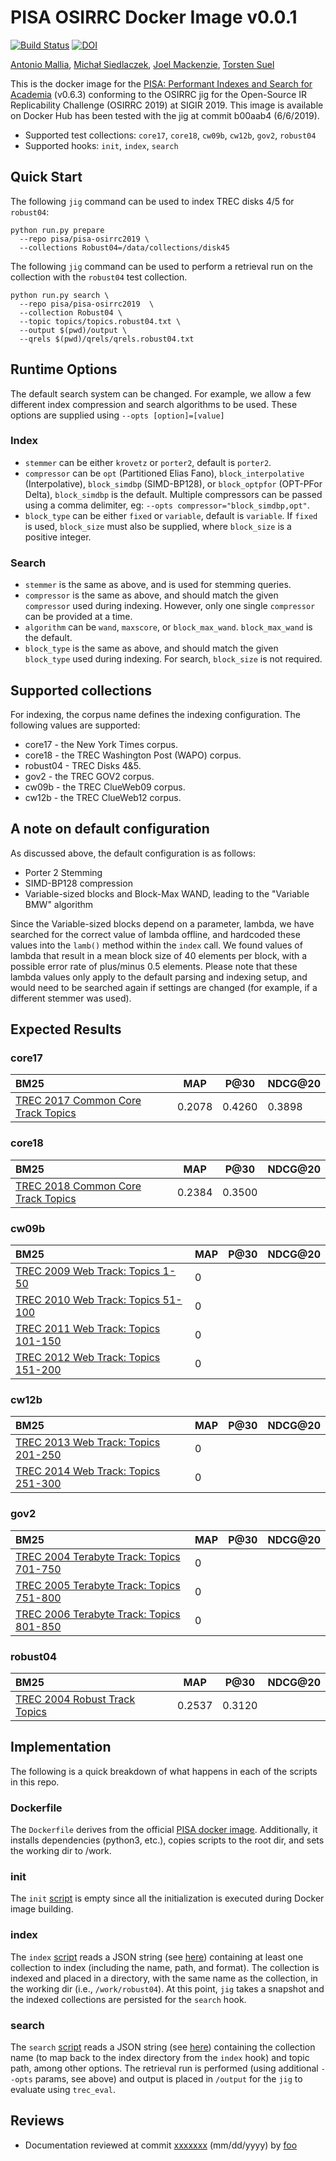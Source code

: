 # PISA OSIRRC Docker Image v0.0.1

[![Build Status](https://travis-ci.com/osirrc/pisa-docker.svg?branch=master)](https://travis-ci.com/osirrc/pisa-docker)
[![DOI](https://zenodo.org/badge/179735565.svg)](https://zenodo.org/badge/latestdoi/179735565)

[Antonio Mallia](https://github.com/amallia), [Michał Siedlaczek](https://github.com/elshize), [Joel Mackenzie](https://github.com/JMMackenzie), [Torsten Suel](https://github.com/torstensuel)

This is the docker image for the [PISA: Performant Indexes and Search for Academia](https://github.com/pisa-engine/pisa) (v0.6.3) conforming to the OSIRRC jig for the Open-Source IR Replicability Challenge (OSIRRC 2019) at SIGIR 2019. This image is available on Docker Hub has been tested with the jig at commit b00aab4 (6/6/2019).

+ Supported test collections: `core17`, `core18`, `cw09b`, `cw12b`, `gov2`, `robust04`
+ Supported hooks: `init`, `index`, `search`

## Quick Start

The following `jig` command can be used to index TREC disks 4/5 for `robust04`:

```
python run.py prepare 
  --repo pisa/pisa-osirrc2019 \
  --collections Robust04=/data/collections/disk45
```

The following `jig` command can be used to perform a retrieval run on the collection with the `robust04` test collection.

```
python run.py search \
  --repo pisa/pisa-osirrc2019  \
  --collection Robust04 \
  --topic topics/topics.robust04.txt \
  --output $(pwd)/output \
  --qrels $(pwd)/qrels/qrels.robust04.txt
```

## Runtime Options
The default search system can be changed. For example, we allow a few different index compression and search algorithms
to be used. These options are supplied using `--opts [option]=[value]`

### Index
- `stemmer` can be either `krovetz` or `porter2`, default is `porter2`. 
- `compressor` can be `opt` (Partitioned Elias Fano), `block_interpolative` (Interpolative), `block_simdbp` (SIMD-BP128), or `block_optpfor` (OPT-PFor Delta), `block_simdbp` is the default. Multiple compressors can be passed using a comma delimiter, eg: `--opts compressor="block_simdbp,opt"`. 
- `block_type` can be either `fixed` or `variable`, default is `variable`. If `fixed` is used, `block_size` must also be supplied, where `block_size` is a positive integer. 

### Search
- `stemmer` is the same as above, and is used for stemming queries.
- `compressor` is the same as above, and should match the given `compressor` used during indexing. However, only one single `compressor` can be provided at a time.
- `algorithm` can be `wand`, `maxscore`, or `block_max_wand`. `block_max_wand` is the default.
- `block_type` is the same as above, and should match the given `block_type` used during indexing. For search, `block_size` is not required.

## Supported collections

For indexing, the corpus name defines the indexing configuration. The following values are supported:

- core17 - the New York Times corpus. 
- core18 - the TREC Washington Post (WAPO) corpus. 
- robust04 - TREC Disks 4&5. 
- gov2 - the TREC GOV2 corpus.
- cw09b - the TREC ClueWeb09 corpus.
- cw12b - the TREC ClueWeb12 corpus.

## A note on default configuration
As discussed above, the default configuration is as follows:
 - Porter 2 Stemming
 - SIMD-BP128 compression
 - Variable-sized blocks and Block-Max WAND, leading to the "Variable BMW" algorithm

Since the Variable-sized blocks depend on a parameter, lambda, we have searched for
the correct value of lambda offline, and hardcoded these values into the `lamb()`
method within the `index` call. We found values of lambda that result in a mean
block size of 40 elements per block, with a possible error rate of plus/minus 0.5
elements. Please note that these lambda values only apply to the default parsing 
and indexing setup, and would need to be searched again if settings are changed
(for example, if a different stemmer was used).

## Expected Results


### core17

BM25                                    | MAP       | P@30      | NDCG@20 |
:---------------------------------------|-----------|-----------|---------|
[TREC 2017 Common Core Track Topics](https://trec.nist.gov/data/core/core_nist.txt)| 0.2078 | 0.4260 | 0.3898 |

### core18

BM25                                    | MAP       | P@30      | NDCG@20 |
:---------------------------------------|-----------|-----------|---------|
[TREC 2018 Common Core Track Topics](https://trec.nist.gov/data/core/topics2018.txt)| 0.2384 | 0.3500 |  |

### cw09b

BM25                                     | MAP       | P@30      | NDCG@20 |
:---------------------------------------|-----------|-----------|---------|
[TREC 2009 Web Track: Topics 1-50](https://trec.nist.gov/data/web/09/wt09.topics.full.xml)| 0    | 
[TREC 2010 Web Track: Topics 51-100](http://trec.nist.gov/data/web/10/wt2010-topics.xml)| 0    | 
[TREC 2011 Web Track: Topics 101-150](http://trec.nist.gov/data/web/11/full-topics.xml)| 0    | 
[TREC 2012 Web Track: Topics 151-200](http://trec.nist.gov/data/web/12/full-topics.xml)| 0    | 

### cw12b

BM25                                     | MAP       | P@30      | NDCG@20 |
:---------------------------------------|-----------|-----------|---------|
[TREC 2013 Web Track: Topics 201-250](http://trec.nist.gov/data/web2013.html)| 0    | 
[TREC 2014 Web Track: Topics 251-300](http://trec.nist.gov/data/web2014.html)| 0    |

### gov2

BM25                                     |  MAP       | P@30      | NDCG@20 |
:---------------------------------------|------------|-----------|---------|
[TREC 2004 Terabyte Track: Topics 701-750](http://trec.nist.gov/data/terabyte04.html)| 0    | 
[TREC 2005 Terabyte Track: Topics 751-800](http://trec.nist.gov/data/terabyte05.html)| 0    | 
[TREC 2006 Terabyte Track: Topics 801-850](http://trec.nist.gov/data/terabyte06.html)| 0    | 

### robust04

BM25                                    | MAP       | P@30      | NDCG@20 |
:---------------------------------------|-----------|-----------|---------|
[TREC 2004 Robust Track Topics](http://trec.nist.gov/data/robust/04.testset.gz)| 0.2537    | 0.3120    | |

## Implementation

The following is a quick breakdown of what happens in each of the scripts in this repo.

### Dockerfile

The `Dockerfile` derives from the official [PISA docker image](https://github.com/pisa-engine/docker). Additionally, it installs dependencies (python3, etc.), copies scripts to the root dir, and sets the working dir to /work.


### init

The `init` [script](init) is empty since all the initialization is executed during Docker image building. 

### index

The `index` [script](index) reads a JSON string (see [here](https://github.com/osirrc/jig#index)) containing at least one collection to index (including the name, path, and format).
The collection is indexed and placed in a directory, with the same name as the collection, in the working dir (i.e., `/work/robust04`).
At this point, `jig` takes a snapshot and the indexed collections are persisted for the `search` hook.

### search

The `search` [script](search) reads a JSON string (see [here](https://github.com/osirrc/jig#search)) containing the collection name (to map back to the index directory from the `index` hook) and topic path, among other options.
The retrieval run is performed (using additional `--opts` params, see above) and output is placed in `/output` for the `jig` to evaluate using `trec_eval`.


## Reviews

+ Documentation reviewed at commit [xxxxxxx](https://github.com/osirrc/pisa-docker/commit/xxxxx) (mm/dd/yyyy) by [foo](https://github.com/foo/)

